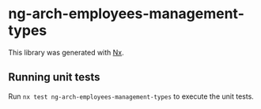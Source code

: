 # ng-arch-employees-management-types

This library was generated with [Nx](https://nx.dev).

## Running unit tests

Run `nx test ng-arch-employees-management-types` to execute the unit tests.
